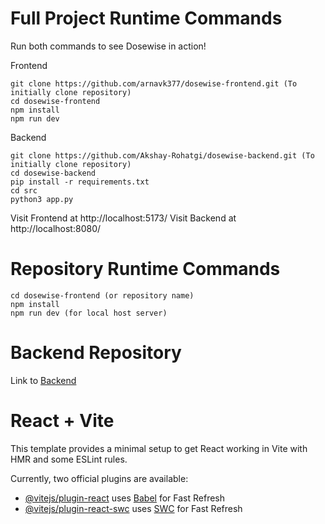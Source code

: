 # Full Project Runtime Commands
Run both commands to see Dosewise in action! 

Frontend
```
git clone https://github.com/arnavk377/dosewise-frontend.git (To initially clone repository)
cd dosewise-frontend
npm install
npm run dev
```

Backend
```
git clone https://github.com/Akshay-Rohatgi/dosewise-backend.git (To initially clone repository)
cd dosewise-backend
pip install -r requirements.txt
cd src
python3 app.py 
```
Visit Frontend at http://localhost:5173/
Visit Backend at http://localhost:8080/

# Repository Runtime Commands

```
cd dosewise-frontend (or repository name)
npm install
npm run dev (for local host server)
```

# Backend Repository

Link to [Backend](https://github.com/Akshay-Rohatgi/dosewise-backend)

# React + Vite

This template provides a minimal setup to get React working in Vite with HMR and some ESLint rules.

Currently, two official plugins are available:

- [@vitejs/plugin-react](https://github.com/vitejs/vite-plugin-react/blob/main/packages/plugin-react/README.md) uses [Babel](https://babeljs.io/) for Fast Refresh
- [@vitejs/plugin-react-swc](https://github.com/vitejs/vite-plugin-react-swc) uses [SWC](https://swc.rs/) for Fast Refresh
